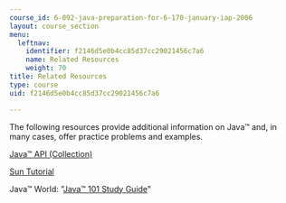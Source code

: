 ```yaml
---
course_id: 6-092-java-preparation-for-6-170-january-iap-2006
layout: course_section
menu:
  leftnav:
    identifier: f2146d5e0b4cc85d37cc29021456c7a6
    name: Related Resources
    weight: 70
title: Related Resources
type: course
uid: f2146d5e0b4cc85d37cc29021456c7a6

---
```


The following resources provide additional information on Java™ and, in many cases, offer practice problems and examples.

[Java™ API (Collection)](http://java.sun.com/j2se/1.5.0/docs/api/index.html?java/util/Collection.html)

[Sun Tutorial](http://java.sun.com/docs/books/tutorial/index.html)

Java™ World: "[Java™ 101 Study Guide](https://www.javaworld.com/blog/java-101/)"